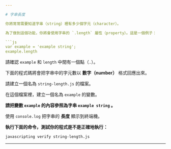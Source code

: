 ```yaml
---

# 字串長度

你將常常需要知道字串（string）裡有多少個字元（character）。

為了做到這個功能，你將會使用字串的 `.length` 屬性（property）。這是一個例子：

```js
var example = 'example string';
example.length
```

請確認 `example` 和 `length` 中間有一個點（`.`）。

下面的程式碼將會把字串中的字元數以 **數字（number）** 格式回應出來。

請建立一個名為 `string-length.js` 的檔案。

在這個檔案裡，建立一個名為 `example` 的變數。

**請把變數 `example` 的內容參照為字串 `example string` 。**

使用 `console.log` 把字串的 **長度** 顯示到終端機。

**執行下面的命令，測試你的程式是不是正確地執行：**

`javascripting verify string-length.js`

---
```


